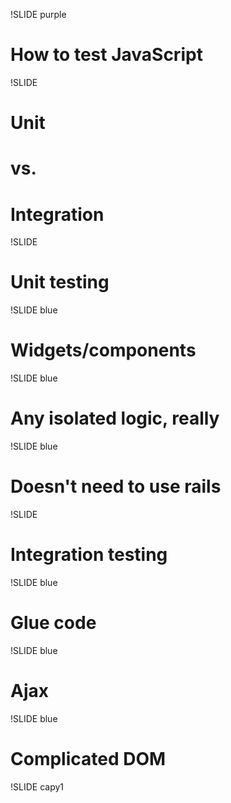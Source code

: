 !SLIDE purple

# How to test JavaScript

!SLIDE

# Unit
# vs.
# Integration

!SLIDE

# Unit testing

!SLIDE blue

# Widgets/components

!SLIDE blue

# Any isolated logic, really

!SLIDE blue

# Doesn't need to use rails

!SLIDE

# Integration testing

!SLIDE blue

# Glue code

!SLIDE blue

# Ajax

!SLIDE blue

# Complicated DOM

!SLIDE capy1
